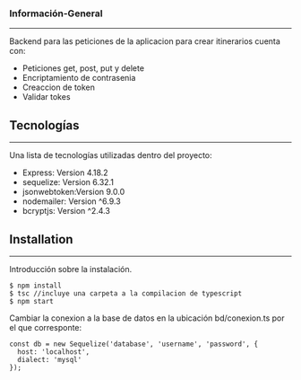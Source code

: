 ### Información-General
***
Backend para las peticiones de la aplicacion para crear itinerarios cuenta con:
* Peticiones get, post, put y delete 
* Encriptamiento de contrasenia
* Creaccion de token
* Validar tokes

## Tecnologías
***
Una lista de tecnologías utilizadas dentro del proyecto:
* Express: Version 4.18.2
* sequelize: Version 6.32.1
* jsonwebtoken:Version 9.0.0
* nodemailer: Version ^6.9.3
* bcryptjs: Version ^2.4.3
## Installation
***
Introducción sobre la instalación. 
```
$ npm install
$ tsc //incluye una carpeta a la compilacion de typescript
$ npm start
```
Cambiar la conexion a la base de datos en la ubicación bd/conexion.ts por el que corresponte:
```
const db = new Sequelize('database', 'username', 'password', {
  host: 'localhost',
  dialect: 'mysql'
});
```

